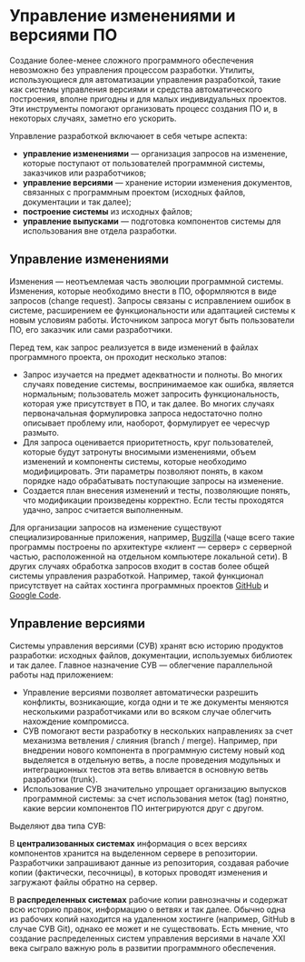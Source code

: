 # Управление изменениями и версиями ПО

Создание более-менее сложного программного обеспечения невозможно без управления процессом разработки.
Утилиты, использующиеся для автоматизации управления разработкой, такие как системы управления версиями 
и средства автоматического построения, вполне пригодны и для малых индивидуальных проектов. 
Эти инструменты помогают организовать процесс создания ПО и, в некоторых случаях, заметно его ускорить.

Управление разработкой включаюет в себя четыре аспекта:

  * **управление изменениями** — организация запросов на изменение, которые поступают от пользователей программной системы, 
    заказчиков или разработчиков;
  * **управление версиями** — хранение истории изменения документов, связанных с программным проектом 
    (исходных файлов, документации и так далее);
  * **построение системы** из исходных файлов;
  * **управление выпусками** — подготовка компонентов системы для использования вне отдела разработки.

## Управление изменениями

Изменения — неотъемлемая часть эволюции программной системы. Изменения, которые необходимо внести в ПО, 
оформляются в виде запросов (change request). Запросы связаны с исправлением ошибок в системе, 
расширением ее функциональности или адаптацией системы к новым условиям работы. Источником запроса могут быть пользователи ПО, 
его заказчик или сами разработчики.

Перед тем, как запрос реализуется в виде изменений в файлах программного проекта, он проходит несколько этапов:

  * Запрос изучается на предмет адекватности и полноты. Во многих случаях поведение системы, воспринимаемое как ошибка, 
    является нормальным; пользователь может запросить функциональность, которая уже присутствует в ПО, и так далее. 
    Во многих случаях первоначальная формулировка запроса недостаточно полно описывает проблему или, наоборот, 
    формулирует ее чересчур размыто.
  * Для запроса оценивается приоритетность, круг пользователей, которые будут затронуты вносимыми изменениями, 
    объем изменений и компоненты системы, которые необходимо модифицировать. Эти параметры позволяют понять, 
    в каком порядке надо обрабатывать поступающие запросы на изменение.
  * Создается план внесения изменений и тесты, позволяющие понять, что модификации произведены корректно. 
    Если тесты проходятся удачно, запрос считается выполненным.

Для организации запросов на изменение существуют специализированные приложения, например, [Bugzilla][1] 
(чаще всего такие программы построены по архитектуре «клиент — сервер» с серверной частью, расположенной 
на отдельном компьютере локальной сети). В других случаях обработка запросов входит в состав более общей системы 
управления разработкой. Например, такой функционал присутствует на сайтах хостинга программных проектов [GitHub][2] и [Google Code][3].

## Управление версиями

Системы управления версиями (СУВ) хранят всю историю продуктов разработки: исходных файлов, документации, 
используемых библиотек и так далее. Главное назначение СУВ — облегчение параллельной работы над приложением:

  * Управление версиями позволяет автоматически разрешить конфликты, возникающие, когда одни и те же документы 
    меняются несколькими разработчиками или во всяком случае облегчить нахождение компромисса.
  * СУВ помогают вести разработку в нескольких направлениях за счет механизма ветвления / слияния (branch / merge). 
    Например, при внедрении нового компонента в программную систему новый код выделяется в отдельную ветвь, 
    а после проведения модульных и интеграционных тестов эта ветвь вливается в основную ветвь разработки (trunk).
  * Использование СУВ значительно упрощает организацию выпусков программной системы: за счет использования меток (tag) понятно, 
    какие версии компонентов ПО интегрируются друг с другом.

Выделяют два типа СУВ:

В **централизованных системах** информация о всех версиях компонентов хранится на выделенном сервере в репозитории. 
Разработчики запрашивают данные из репозитория, создавая рабочие копии (фактически, песочницы), 
в которых проводят изменения и загружают файлы обратно на сервер.

В **распределенных системах** рабочие копии равнозначны и содержат всю историю правок, информацию о ветвях и так далее. 
Обычно одна из рабочих копий находится на удаленном хостинге (например, GitHub в случае СУВ Git), 
однако ее может и не существовать. Есть мнение, что создание распределенных систем управления версиями в начале XXI века 
сыграло важную роль в развитии программного обеспечения.

[1]: http://www.bugzilla.org/
[2]: https://github.com/
[3]: https://code.google.com/

